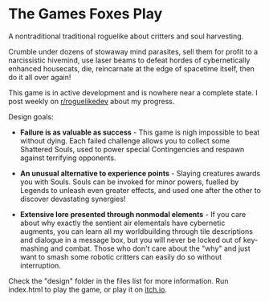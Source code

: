 # The Games Foxes Play
A nontraditional traditional roguelike about critters and soul harvesting. 

Crumble under dozens of stowaway mind parasites, sell them for profit to a narcissistic hivemind, use laser beams to defeat hordes of cybernetically enhanced housecats, die, reincarnate at the edge of spacetime itself, then do it all over again!

This game is in active development and is nowhere near a complete state. I post weekly on [r/roguelikedev](https://www.reddit.com/r/roguelikedev/) about my progress.

Design goals:

* **Failure is as valuable as success** - This game is nigh impossible to beat without dying. Each failed challenge allows you to collect some Shattered Souls, used to power special Contingencies and respawn against terrifying opponents.

* **An unusual alternative to experience points** - Slaying creatures awards you with Souls. Souls can be invoked for minor powers, fuelled by Legends to unleash even greater effects, and used one after the other to discover devastating synergies!

* **Extensive lore presented through nonmodal elements** - If you care about why exactly the sentient air elementals have cybernetic augments, you can learn all my worldbuilding through tile descriptions and dialogue in a message box, but you will never be locked out of key-mashing and combat. Those who don't care about the "why" and just want to smash some robotic critters can easily do so without interruption. 

Check the "design" folder in the files list for more information. Run index.html to play the game, or play it on [itch.io](https://oneirical.itch.io/tgfp).